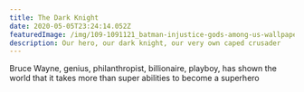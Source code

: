 ```yaml
---
title: The Dark Knight
date: 2020-05-05T23:24:14.052Z
featuredImage: /img/109-1091121_batman-injustice-gods-among-us-wallpaper-hd-dark.jpg
description: Our hero, our dark knight, our very own caped crusader
---
```

Bruce Wayne, genius, philanthropist, billionaire, playboy, has shown the world that it takes more than super abilities to become a superhero